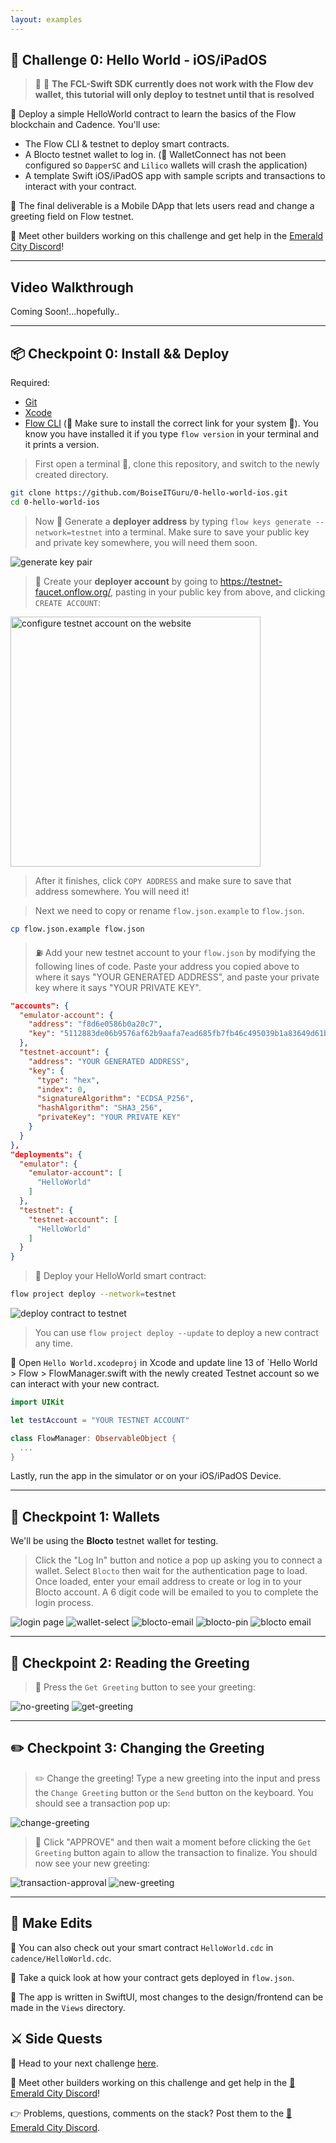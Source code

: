 ```yaml
---
layout: examples
---
```


## 🚩 Challenge 0: Hello World - iOS/iPadOS

> 🧨 🧨 **The FCL-Swift SDK currently does not work with the Flow dev wallet, this tutorial will only deploy to testnet until that is resolved**

🎫 Deploy a simple HelloWorld contract to learn the basics of the Flow blockchain and Cadence. You'll use:

- The Flow CLI & testnet to deploy smart contracts.
- A Blocto testnet wallet to log in. (🧨 WalletConnect has not been configured so `DapperSC` and `Lilico` wallets will crash the application)
- A template Swift iOS/iPadOS app with sample scripts and transactions to interact with your contract.

🌟 The final deliverable is a Mobile DApp that lets users read and change a greeting field on Flow testnet.

💬 Meet other builders working on this challenge and get help in the [Emerald City Discord](https://discord.gg/emeraldcity)!

---

## Video Walkthrough

Coming Soon!...hopefully..

---

## 📦 Checkpoint 0: Install && Deploy

Required:

- [Git](https://git-scm.com/downloads)
- [Xcode](https://apps.apple.com/us/app/xcode/id497799835?mt=12)
- [Flow CLI](https://docs.onflow.org/flow-cli/install/) (🧨 Make sure to install the correct link for your system 🧨). You know you have installed it if you type `flow version` in your terminal and it prints a version.

> First open a terminal 📱, clone this repository, and switch to the newly created directory.

```sh
git clone https://github.com/BoiseITGuru/0-hello-world-ios.git
cd 0-hello-world-ios
```

> Now 🔐 Generate a **deployer address** by typing `flow keys generate --network=testnet` into a terminal. Make sure to save your public key and private key somewhere, you will need them soon.

<img src="https://i.imgur.com/HbF4C73.png" alt="generate key pair" />

> 👛 Create your **deployer account** by going to <https://testnet-faucet.onflow.org/>, pasting in your public key from above, and clicking `CREATE ACCOUNT`:

<img src="https://i.imgur.com/73OjT3K.png" alt="configure testnet account on the website" width="400" />

> After it finishes, click `COPY ADDRESS` and make sure to save that address somewhere. You will need it!

> Next we need to copy or rename `flow.json.example` to `flow.json`.

```sh
cp flow.json.example flow.json
```

> ⛽️ Add your new testnet account to your `flow.json` by modifying the following lines of code. Paste your address you copied above to where it says "YOUR GENERATED ADDRESS", and paste your private key where it says "YOUR PRIVATE KEY".

```json
"accounts": {
  "emulator-account": {
    "address": "f8d6e0586b0a20c7",
    "key": "5112883de06b9576af62b9aafa7ead685fb7fb46c495039b1a83649d61bff97c"
  },
  "testnet-account": {
    "address": "YOUR GENERATED ADDRESS",
    "key": {
      "type": "hex",
      "index": 0,
      "signatureAlgorithm": "ECDSA_P256",
      "hashAlgorithm": "SHA3_256",
      "privateKey": "YOUR PRIVATE KEY"
    }
  }
},
"deployments": {
  "emulator": {
    "emulator-account": [
      "HelloWorld"
    ]
  },
  "testnet": {
    "testnet-account": [
      "HelloWorld"
    ]
  }
}
```

> 🚀 Deploy your HelloWorld smart contract:

```sh
flow project deploy --network=testnet
```

<img src="https://i.imgur.com/GBFs2Uz.png" alt="deploy contract to testnet" />

> You can use `flow project deploy --update` to deploy a new contract any time.

📱 Open `Hello World.xcodeproj` in Xcode and update line 13 of `Hello World > Flow > FlowManager.swift with the newly created Testnet account so we can interact with your new contract.

```swift
import UIKit

let testAccount = "YOUR TESTNET ACCOUNT"

class FlowManager: ObservableObject {
  ...
}
```

Lastly, run the app in the simulator or on your iOS/iPadOS Device.

---

## 👛 Checkpoint 1: Wallets

We'll be using the **Blocto** testnet wallet for testing.

> Click the "Log In" button and notice a pop up asking you to connect a wallet. Select `Blocto` then wait for the authentication page to load. Once loaded, enter your email address to create or log in to your Blocto account. A 6 digit code will be emailed to you to complete the login process.

<img src="https://i.imgur.com/JXYnJzRl.png" alt="login page" /> <img src="https://i.imgur.com/lpMH54Rl.png" alt="wallet-select" /> <img src="https://i.imgur.com/xnApI5nl.png" alt="blocto-email" /> <img src="https://i.imgur.com/u7DJ37cl.png" alt="blocto-pin" /> <img src="https://i.imgur.com/EArH7vO.png" alt="blocto email" />

---

## 📘 Checkpoint 2: Reading the Greeting

> 👀 Press the `Get Greeting` button to see your greeting:

<img src="https://i.imgur.com/aAGlL8jl.png" alt="no-greeting" />
<img src="https://i.imgur.com/8KCZKNnl.png" alt="get-greeting" />

---

## ✏️ Checkpoint 3: Changing the Greeting

> ✏️ Change the greeting! Type a new greeting into the input and press the `Change Greeting` button or the `Send` button on the keyboard. You should see a transaction pop up:

<img src="https://i.imgur.com/WCMdbsZl.png" alt="change-greeting" />

> 👀 Click "APPROVE" and then wait a moment before clicking the `Get Greeting` button again to allow the transaction to finalize. You should now see your new greeting:

<img src="https://i.imgur.com/oBQvZFIl.png" alt="transaction-approval" /> <img src="https://i.imgur.com/W7g170yl.png" alt="new-greeting" />

---

## 📝 Make Edits

🔏 You can also check out your smart contract `HelloWorld.cdc` in `cadence/HelloWorld.cdc`.

💼 Take a quick look at how your contract gets deployed in `flow.json`.

📝 The app is written in SwiftUI, most changes to the design/frontend can be made in the `Views` directory.

## ⚔️ Side Quests

🏃 Head to your next challenge [here](https://github.com/EurekaDAO/1-non-fungible-token-ios).

💬 Meet other builders working on this challenge and get help in the [💎 Emerald City Discord](https://discord.gg/emeraldcity)!

👉 Problems, questions, comments on the stack? Post them to the [💎 Emerald City Discord](https://discord.gg/emeraldcity).

